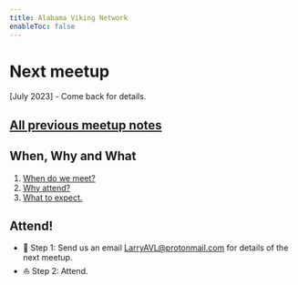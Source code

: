 ```yaml
---
title: Alabama Viking Network
enableToc: false
---
```


# Next meetup
[July 2023] - Come back for details.

## [All previous meetup notes](calendar.md)

## When, Why and What

1. [When do we meet?](calendar)
2. [Why attend?](why)
3. [What to expect.](meetings)

## Attend!
- 🎯 Step 1: Send us an email LarryAVL@protonmail.com for details of the next meetup.
- ⛵ Step 2: Attend.